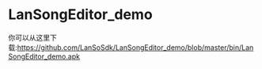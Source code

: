 # LanSongEditor_demo
你可以从这里下载:https://github.com/LanSoSdk/LanSongEditor_demo/blob/master/bin/LanSongEditor_demo.apk
